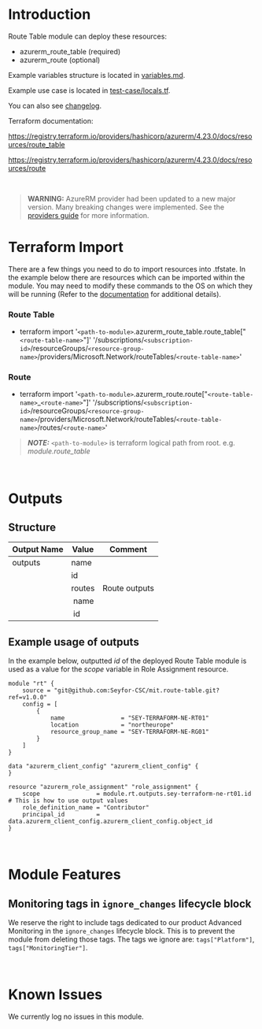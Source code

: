 # Introduction
Route Table module can deploy these resources:
* azurerm_route_table (required)
* azurerm_route (optional)

Example variables structure is located in [variables.md](variables.md).

Example use case is located in [test-case/locals.tf](test-case/locals.tf).

You can also see [changelog](CHANGELOG.md).

Terraform documentation:

https://registry.terraform.io/providers/hashicorp/azurerm/4.23.0/docs/resources/route_table

https://registry.terraform.io/providers/hashicorp/azurerm/4.23.0/docs/resources/route

&nbsp;

> **WARNING:** AzureRM provider had been updated to a new major version. Many breaking changes were implemented. See the [providers guide](https://registry.terraform.io/providers/hashicorp/azurerm/latest/docs/guides/4.0-upgrade-guide) for more information.

# Terraform Import
There are a few things you need to do to import resources into .tfstate. In the example below there are resources which can be imported within the module. You may need to modify these commands to the OS on which they will be running (Refer to the [documentation](https://developer.hashicorp.com/terraform/cli/commands/import#example-import-into-resource-configured-with-for_each) for additional details).
### Route Table
* terraform import '`<path-to-module>`.azurerm_route_table.route_table["`<route-table-name>`"]' '/subscriptions/`<subscription-id>`/resourceGroups/`<resource-group-name>`/providers/Microsoft.Network/routeTables/`<route-table-name>`'
### Route
* terraform import '`<path-to-module>`.azurerm_route.route["`<route-table-name>`_`<route-name>`"]' '/subscriptions/`<subscription-id>`/resourceGroups/`<resource-group-name>`/providers/Microsoft.Network/routeTables/`<route-table-name>`/routes/`<route-name>`'

 > **_NOTE:_** `<path-to-module>` is terraform logical path from root. e.g. _module.route\_table_

&nbsp;

# Outputs
## Structure

| Output Name | Value      | Comment       |
| ----------- | ---------- | ------------- |
| outputs     | name       |               |
|             | id         |               |
|             | routes     | Route outputs |
|             | &nbsp;name |               |
|             | &nbsp;id   |               |


## Example usage of outputs
In the example below, outputted _id_ of the deployed Route Table module is used as a value for the _scope_ variable in Role Assignment resource.
```
module "rt" {
    source = "git@github.com:Seyfor-CSC/mit.route-table.git?ref=v1.0.0"
    config = [
        {
            name                = "SEY-TERRAFORM-NE-RT01"
            location            = "northeurope"
            resource_group_name = "SEY-TERRAFORM-NE-RG01"
        }
    ]
}

data "azurerm_client_config" "azurerm_client_config" {
}

resource "azurerm_role_assignment" "role_assignment" {
    scope                = module.rt.outputs.sey-terraform-ne-rt01.id # This is how to use output values
    role_definition_name = "Contributor"
    principal_id         = data.azurerm_client_config.azurerm_client_config.object_id
}
```

&nbsp;

# Module Features
## Monitoring tags in `ignore_changes` lifecycle block
We reserve the right to include tags dedicated to our product Advanced Monitoring in the `ignore_changes` lifecycle block. This is to prevent the module from deleting those tags. The tags we ignore are: `tags["Platform"]`, `tags["MonitoringTier"]`.

&nbsp;

# Known Issues
We currently log no issues in this module.